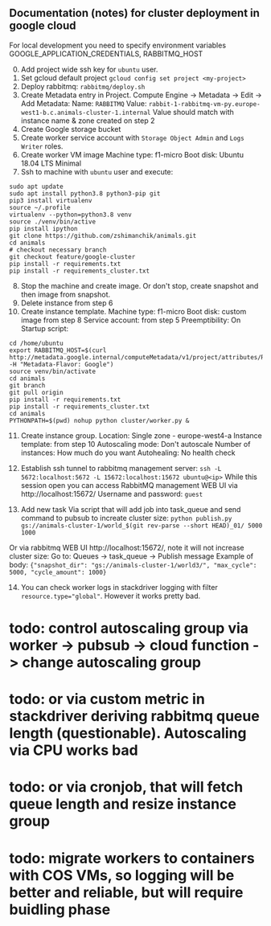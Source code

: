 ## Documentation (notes) for cluster deployment in google cloud

For local development you need to specify environment variables GOOGLE_APPLICATION_CREDENTIALS, RABBITMQ_HOST


0. Add project wide ssh key for `ubuntu` user.
1. Set gcloud default project `gcloud config set project <my-project>`
2. Deploy rabbitmq: `rabbitmq/deploy.sh`
3. Create Metadata entry in Project. Compute Engine -> Metadata -> Edit -> Add
Metadata:
    Name: `RABBITMQ`
    Value: `rabbit-1-rabbitmq-vm-py.europe-west1-b.c.animals-cluster-1.internal`
Value should match with instance name & zone created on step 2
4. Create Google storage bucket
5. Create worker service account with `Storage Object Admin` and `Logs Writer` roles.
6. Create worker VM image
Machine type: f1-micro
Boot disk: Ubuntu 18.04 LTS Minimal
7. Ssh to machine with `ubuntu` user and execute:
```
sudo apt update
sudo apt install python3.8 python3-pip git
pip3 install virtualenv
source ~/.profile
virtualenv --python=python3.8 venv
source ./venv/bin/active
pip install ipython
git clone https://github.com/zshimanchik/animals.git
cd animals
# checkout necessary branch
git checkout feature/google-cluster
pip install -r requirements.txt
pip install -r requirements_cluster.txt
```

8. Stop the machine and create image. Or don't stop, create snapshot and then image from snapshot.
9. Delete instance from step 6
10. Create instance template.
Machine type: f1-micro
Boot disk: custom image from step 8
Service account: from step 5
Preemptibility: On
Startup script:
```
cd /home/ubuntu
export RABBITMQ_HOST=$(curl http://metadata.google.internal/computeMetadata/v1/project/attributes/RABBITMQ_HOST  -H "Metadata-Flavor: Google")
source venv/bin/activate
cd animals
git branch
git pull origin
pip install -r requirements.txt
pip install -r requirements_cluster.txt
cd animals
PYTHONPATH=$(pwd) nohup python cluster/worker.py &
```

11. Create instance group.
Location: Single zone - europe-west4-a
Instance template: from step 10
Autoscaling mode: Don't autoscale
Number of instances: How much do you want
Autohealing: No health check 

12. Establish ssh tunnel to rabbitmq management server: `ssh -L 5672:localhost:5672 -L 15672:localhost:15672 ubuntu@<ip>`
While this session open you can access RabbitMQ management WEB UI via http://localhost:15672/
Username and password: `guest`

13. Add new task
Via script that will add job into task_queue and send command to pubsub to increate cluster size:
`python publish.py gs://animals-cluster-1/world_$(git rev-parse --short HEAD)_01/ 5000 1000`

Or via rabbitmq WEB UI http://localhost:15672/, note it will not increase cluster size:
Go to: Queues -> task_queue -> Publish message
Example of body:
`{"snapshot_dir": "gs://animals-cluster-1/world3/", "max_cycle": 5000, "cycle_amount": 1000}`

14. You can check worker logs in stackdriver logging with filter `resource.type="global"`. However it works pretty bad.


# todo: control autoscaling group via worker -> pubsub -> cloud function -> change autoscaling group
# todo: or via custom metric in stackdriver deriving rabbitmq queue length (questionable). Autoscaling via CPU works bad
# todo: or via cronjob, that will fetch queue length and resize instance group
# todo: migrate workers to containers with COS VMs, so logging will be better and reliable, but will require buidling phase
